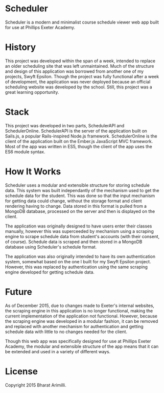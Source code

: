 # Scheduler
Scheduler is a modern and minimalist course schedule viewer web app built for use at Phillips Exeter Academy. 

# History
This project was developed within the span of a week, intended to replace an older scheduling site that was left unmaintained. Much of the structure and design of this application was borrowed from another one of my projects, Swyft Epsilon.
Though the project was fully functional after a week of development, the application was never deployed because an official scheduling website was developed by the school. Still, this project was a great learning opportunity.

# Stack
This project was developed in two parts, SchedulerAPI and SchedulerOnline. SchedulerAPI is the server of the application built on Sails.js, a popular Rails-inspired Node.js framework. SchedulerOnline is the client of the application built on the Ember.js JavaScript MVC framework. Most of the app was written in ES5, though the client of the app uses the ES6 module syntax.

# How It Works
Scheduler uses a modular and extensible structure for storing schedule data. This system was built independantly of the mechanism used to get the schedule data for the student. This was done so that the input mechanism for getting data could change, without the storage format and client rendering having to change. Data stored in this format is pulled from a MongoDB database, processed on the server and then is displayed on the client.

The application was originally designed to have users enter their classes manually, however this was superceeded by mechanism using a scraping engine to scrape schedule data from student's accounts (with their consent, of course). Schedule data is scraped and then stored in a MongoDB database using Scheduler's schedule format.

The application was also originally intended to have its own authentication system, somewhat based on the one I built for my Swyft Epsilon project. However, this was replaced by authentication using the same scraping engine developed for getting schedule data.

# Future
As of December 2015, due to changes made to Exeter's internal websites, the scraping engine in this application is no longer functional, making the current implementation of the application not functional. However, because the scraping engine was developed in a modular fashion, it can be removed and replaced with another mechanism for authentication and getting schedule data with little to no changes needed for the client.

Though this web app was specifically designed for use at Phillips Exeter Academy, the modular and extensible structure of the app means that it can be extended and used in a variety of different ways.

# License
Copyright 2015 Bharat Arimilli.

